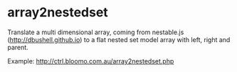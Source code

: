 # array2nestedset
Translate a multi dimensional array, coming from nestable.js (http://dbushell.github.io) to a flat nested set model array with left, right and parent. 

Example: http://ctrl.bloomo.com.au/array2nestedset.php
